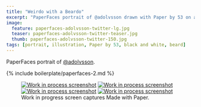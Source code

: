 ```yaml
---
title: "Weirdo with a Beardo"
excerpt: "PaperFaces portrait of @adolvsson drawn with Paper by 53 on an iPad."
image: 
  feature: paperfaces-adolvsson-twitter-lg.jpg
  teaser: paperfaces-adolvsson-twitter-teaser.jpg
  thumb: paperfaces-adolvsson-twitter-150.jpg
tags: [portrait, illustration, Paper by 53, black and white, beard]
---
```


PaperFaces portrait of [@adolvsson](http://twitter.com/adolvsson).

{% include boilerplate/paperfaces-2.md %}

<figure class="third">
  <a href="{{ site.url }}/assets/images/paperfaces-adolvsson-process-1-lg.jpg"><img src="{{ site.url }}/assets/images/paperfaces-adolvsson-process-1-600.jpg" alt="Work in process screenshot"></a>
  <a href="{{ site.url }}/assets/images/paperfaces-adolvsson-process-2-lg.jpg"><img src="{{ site.url }}/assets/images/paperfaces-adolvsson-process-2-600.jpg" alt="Work in process screenshot"></a>
  <a href="{{ site.url }}/assets/images/paperfaces-adolvsson-process-3-lg.jpg"><img src="{{ site.url }}/assets/images/paperfaces-adolvsson-process-3-600.jpg" alt="Work in process screenshot"></a>
  <a href="{{ site.url }}/assets/images/paperfaces-adolvsson-process-4-lg.jpg"><img src="{{ site.url }}/assets/images/paperfaces-adolvsson-process-4-600.jpg" alt="Work in process screenshot"></a>
  <figcaption>Work in progress screen captures Made with Paper.</figcaption>
</figure>